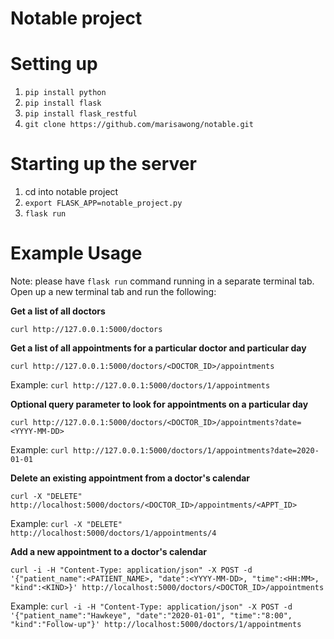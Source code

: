 # Notable project 

# Setting up 
1. `pip install python`
2. `pip install flask`
3. `pip install flask_restful` 
4. `git clone https://github.com/marisawong/notable.git`

# Starting up the server
1. cd into notable project 
2. `export FLASK_APP=notable_project.py`
3. `flask run` 

# Example Usage
Note: please have `flask run` command running in a separate terminal tab. Open up a new terminal tab and run the following: 

**Get a list of all doctors**

`curl http://127.0.0.1:5000/doctors`

**Get a list of all appointments for a particular doctor and particular day**

`curl http://127.0.0.1:5000/doctors/<DOCTOR_ID>/appointments`

Example: `curl http://127.0.0.1:5000/doctors/1/appointments`

**Optional query parameter to look for appointments on a particular day**

`curl http://127.0.0.1:5000/doctors/<DOCTOR_ID>/appointments?date=<YYYY-MM-DD>`

Example: `curl http://127.0.0.1:5000/doctors/1/appointments?date=2020-01-01`


**Delete an existing appointment from a doctor's calendar**

`curl -X "DELETE" http://localhost:5000/doctors/<DOCTOR_ID>/appointments/<APPT_ID>`

Example: `curl -X "DELETE" http://localhost:5000/doctors/1/appointments/4`

**Add a new appointment to a doctor's calendar**

`curl -i -H "Content-Type: application/json" -X POST -d '{"patient_name":<PATIENT_NAME>, "date":<YYYY-MM-DD>, "time":<HH:MM>, "kind":<KIND>}' http://localhost:5000/doctors/<DOCTOR_ID>/appointments`

Example: `curl -i -H "Content-Type: application/json" -X POST -d '{"patient_name":"Hawkeye", "date":"2020-01-01", "time":"8:00", "kind":"Follow-up"}' http://localhost:5000/doctors/1/appointments`




